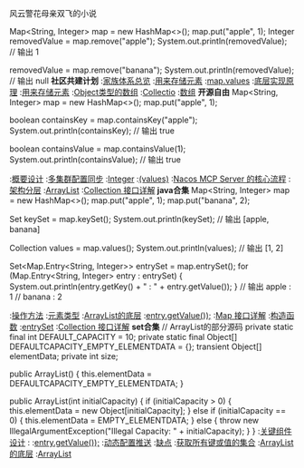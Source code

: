 风云警花母亲双飞的小说


Map<String, Integer> map = new HashMap<>();
map.put("apple", 1);
Integer removedValue = map.remove("apple");
System.out.println(removedValue);  // 输出 1

removedValue = map.remove("banana");
System.out.println(removedValue);  // 输出 null
<strong>社区共建计划</strong>
:[家族体系总览](https://rentry.org/tzhtb8ai)
:[用来存储元素](https://rentry.org/m5m9kpkd)
:[map.values](https://pastebin.com/ZUH4Rrzg)
:[底层实现原理](https://pastebin.com/GvT1Q3Rx)
:[用来存储元素](https://pastebin.com/k8Jn6DGp)
:[Object类型的数组](https://pastebin.com/1WGX5hCR)
:[Collectio](https://rentry.org/xnm4bkwr)
:[数组](https://github.com/bhysdx/xdsc)
<strong>开源自由</strong>
Map<String, Integer> map = new HashMap<>();
map.put("apple", 1);

boolean containsKey = map.containsKey("apple");
System.out.println(containsKey);  // 输出 true

boolean containsValue = map.containsValue(1);
System.out.println(containsValue);  // 输出 true

:[概要设计](https://github.com/feridr/bo)
:[多集群配置同步](https://github.com/rgnbld/cbdh)
:[Integer](https://pastebin.com/ZZbscVVX)
:[(values)](https://pastebin.com/2JGRRtCU)
:[Nacos MCP Server 的核心流程](https://pastebin.com/dHucMfUN)
:[架构分层](https://rentry.org/prpgxxbe)
:[ArrayList](https://pastebin.com/4vv0cvQF)
:[Collection 接口详解](https://pastebin.com/6E6BnWka)
<strong>java合集</strong>
Map<String, Integer> map = new HashMap<>();
map.put("apple", 1);
map.put("banana", 2);

Set<String> keySet = map.keySet();
System.out.println(keySet);  // 输出 [apple, banana]

Collection<Integer> values = map.values();
System.out.println(values);  // 输出 [1, 2]

Set<Map.Entry<String, Integer>> entrySet = map.entrySet();
for (Map.Entry<String, Integer> entry : entrySet) {
    System.out.println(entry.getKey() + " : " + entry.getValue());
}
// 输出 apple : 1
//      banana : 2

:[操作方法](https://pastebin.com/SUSL2HQf)
:[元素类型](https://pastebin.com/VN2XXa6h)
:[ArrayList的底层](https://github.com/dzsld/jdksi)
:[entry.getValue());](https://rentry.org/popxxem2)
:[Map 接口详解](https://rentry.org/x8xvzdhh)
:[构造函数](https://github.com/wjdblsyj/cis)
:[entrySet](https://rentry.org/sok6zy6e)
:[Collection 接口详解](https://github.com/sybnas/lwo)
<strong>set合集</strong>
// ArrayList的部分源码
private static final int DEFAULT_CAPACITY = 10;
private static final Object[] DEFAULTCAPACITY_EMPTY_ELEMENTDATA = {};
transient Object[] elementData;
private int size;

public ArrayList() {
    this.elementData = DEFAULTCAPACITY_EMPTY_ELEMENTDATA;
}

public ArrayList(int initialCapacity) {
    if (initialCapacity > 0) {
        this.elementData = new Object[initialCapacity];
    } else if (initialCapacity == 0) {
        this.elementData = EMPTY_ELEMENTDATA;
    } else {
        throw new IllegalArgumentException("Illegal Capacity: " + initialCapacity);
    }
}
:[关键组件设计](https://rentry.org/w5nbpopr)
:[<Integer>](https://rentry.org/e6gtfzki)
:[entry.getValue());](https://github.com/fsybdk)
:[动态配置推送](https://github.com/wzdsmck/gui)
:[缺点](https://rentry.org/hdaw5zu6)
:[获取所有键或值的集合](https://pastebin.com/jdQT9Y8e)
:[ArrayList的底层](https://pastebin.com/n90fQUd3)
:[ArrayList](https://rentry.org/qyfzpaaa)
